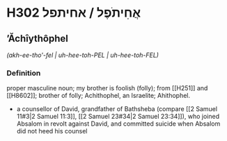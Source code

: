# H302 אֲחִיתֹפֶל / אחיתפל

## ʼĂchîythôphel

_(akh-ee-tho'-fel | uh-hee-toh-PEL | uh-hee-toh-FEL)_

### Definition

proper masculine noun; my brother is foolish (folly); from [[H251]] and [[H8602]]; brother of folly; Achithophel, an Israelite; Ahithophel.

- a counsellor of David, grandfather of Bathsheba (compare [[2 Samuel 11#3|2 Samuel 11:3]], [[2 Samuel 23#34|2 Samuel 23:34]]), who joined Absalom in revolt against David, and committed suicide when Absalom did not heed his counsel
